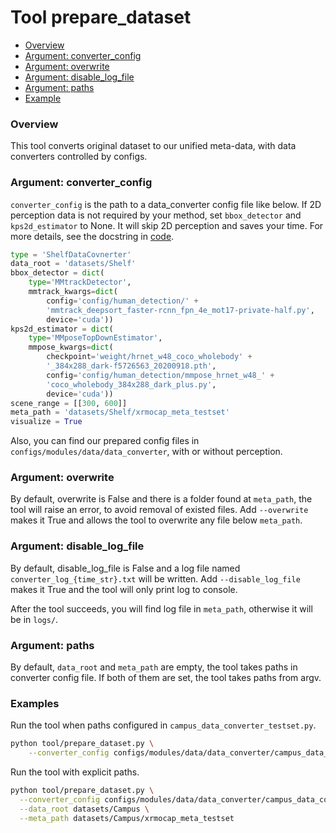 # Tool prepare_dataset

- [Overview](#overview)
- [Argument: converter_config](#argument-converter_config)
- [Argument: overwrite](#argument-overwrite)
- [Argument: disable_log_file](#argument-disable_log_file)
- [Argument: paths](#argument-paths)
- [Example](#example)

### Overview

This tool converts original dataset to our unified meta-data, with data converters controlled by configs.

### Argument: converter_config

`converter_config` is the path to a data_converter config file like below. If 2D perception data is not required by your method, set `bbox_detector` and `kps2d_estimator` to None. It will skip 2D perception and saves your time. For more details, see the docstring in [code](../../../xrmocap/data/data_converter/base_data_converter.py).

```python
type = 'ShelfDataCovnerter'
data_root = 'datasets/Shelf'
bbox_detector = dict(
    type='MMtrackDetector',
    mmtrack_kwargs=dict(
        config='config/human_detection/' +
        'mmtrack_deepsort_faster-rcnn_fpn_4e_mot17-private-half.py',
        device='cuda'))
kps2d_estimator = dict(
    type='MMposeTopDownEstimator',
    mmpose_kwargs=dict(
        checkpoint='weight/hrnet_w48_coco_wholebody' +
        '_384x288_dark-f5726563_20200918.pth',
        config='config/human_detection/mmpose_hrnet_w48_' +
        'coco_wholebody_384x288_dark_plus.py',
        device='cuda'))
scene_range = [[300, 600]]
meta_path = 'datasets/Shelf/xrmocap_meta_testset'
visualize = True
```

Also, you can find our prepared config files in `configs/modules/data/data_converter`, with or without perception.

### Argument: overwrite

By default, overwrite is False and there is a folder found at `meta_path`, the tool will raise an error, to avoid removal of existed files. Add `--overwrite` makes it True and allows the tool to overwrite any file below `meta_path`.

### Argument: disable_log_file

By default, disable_log_file is False and a log file named `converter_log_{time_str}.txt` will be written. Add `--disable_log_file` makes it True and the tool will only print log to console.

After the tool succeeds, you will find log file in  `meta_path`, otherwise it will be in `logs/`.

### Argument: paths

By default, `data_root` and `meta_path` are empty, the tool takes paths in converter config file. If both of them are set, the tool takes paths from argv.

### Examples

Run the tool when paths configured in `campus_data_converter_testset.py`.

```bash
python tool/prepare_dataset.py \
	--converter_config configs/modules/data/data_converter/campus_data_converter_testset.py
```

Run the tool with explicit paths.

```bash
python tool/prepare_dataset.py \
  --converter_config configs/modules/data/data_converter/campus_data_converter_testset.py \
  --data_root datasets/Campus \
  --meta_path datasets/Campus/xrmocap_meta_testset
```

